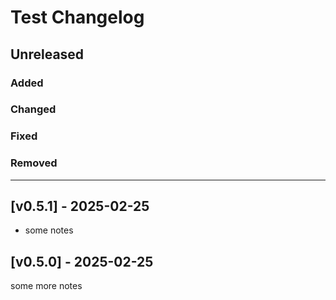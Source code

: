 # Test Changelog

## Unreleased

### Added

### Changed

### Fixed

### Removed
____
## [v0.5.1] - 2025-02-25

- some notes

## [v0.5.0] - 2025-02-25

some more notes
